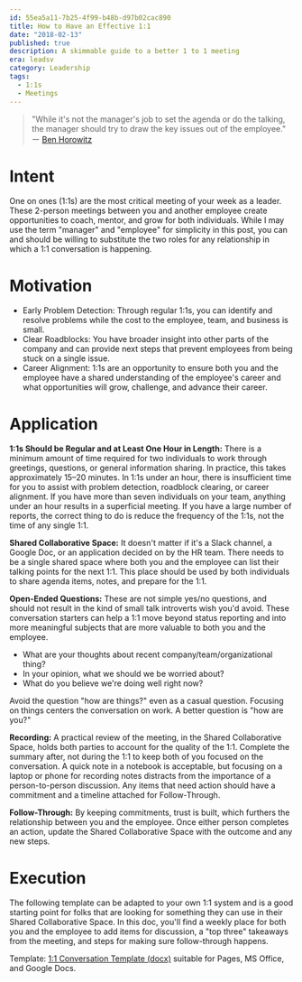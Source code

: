 ```yaml
---
id: 55ea5a11-7b25-4f99-b48b-d97b02cac890
title: How to Have an Effective 1:1
date: "2018-02-13"
published: true
description: A skimmable guide to a better 1 to 1 meeting
era: leadsv
category: Leadership
tags:
  - 1:1s
  - Meetings
---
```


> "While it's not the manager's job to set the agenda or do the talking, the manager should try to draw the key issues out of the employee." ー [Ben Horowitz](http://www.a16z.com/2012/08/30/one-on-one/)

# Intent

One on ones (1:1s) are the most critical meeting of your week as a leader. These 2-person meetings between you and another employee create opportunities to coach, mentor, and grow for both individuals. While I may use the term "manager" and "employee" for simplicity in this post, you can and should be willing to substitute the two roles for any relationship in which a 1:1 conversation is happening.

# Motivation

- Early Problem Detection: Through regular 1:1s, you can identify and resolve problems while the cost to the employee, team, and business is small.
- Clear Roadblocks: You have broader insight into other parts of the company and can provide next steps that prevent employees from being stuck on a single issue.
- Career Alignment: 1:1s are an opportunity to ensure both you and the employee have a shared understanding of the employee's career and what opportunities will grow, challenge, and advance their career.

# Application

**1:1s Should be Regular and at Least One Hour in Length:** There is a minimum amount of time required for two individuals to work through greetings, questions, or general information sharing. In practice, this takes approximately 15–20 minutes. In 1:1s under an hour, there is insufficient time for you to assist with problem detection, roadblock clearing, or career alignment. If you have more than seven individuals on your team, anything under an hour results in a superficial meeting. If you have a large number of reports, the correct thing to do is reduce the frequency of the 1:1s, not the time of any single 1:1.

**Shared Collaborative Space:** It doesn't matter if it's a Slack channel, a Google Doc, or an application decided on by the HR team. There needs to be a single shared space where both you and the employee can list their talking points for the next 1:1. This place should be used by both individuals to share agenda items, notes, and prepare for the 1:1.

**Open-Ended Questions:** These are not simple yes/no questions, and should not result in the kind of small talk introverts wish you'd avoid. These conversation starters can help a 1:1 move beyond status reporting and into more meaningful subjects that are more valuable to both you and the employee.

- What are your thoughts about recent company/team/organizational thing?
- In your opinion, what we should we be worried about?
- What do you believe we're doing well right now?

Avoid the question "how are things?" even as a casual question. Focusing on things centers the conversation on work. A better question is "how are you?"

**Recording:** A practical review of the meeting, in the Shared Collaborative Space, holds both parties to account for the quality of the 1:1. Complete the summary after, not during the 1:1 to keep both of you focused on the conversation. A quick note in a notebook is acceptable, but focusing on a laptop or phone for recording notes distracts from the importance of a person-to-person discussion. Any items that need action should have a commitment and a timeline attached for Follow-Through.

**Follow-Through:** By keeping commitments, trust is built, which furthers the relationship between you and the employee. Once either person completes an action, update the Shared Collaborative Space with the outcome and any new steps.

# Execution

The following template can be adapted to your own 1:1 system and is a good starting point for folks that are looking for something they can use in their Shared Collaborative Space. In this doc, you'll find a weekly place for both you and the employee to add items for discussion, a "top three" takeaways from the meeting, and steps for making sure follow-through happens.

Template: [1:1 Conversation Template (docx)](/for_thoughts/effective-1-on-1s/1_to_1_Conversation_Template.docx) suitable for Pages, MS Office, and Google Docs.
